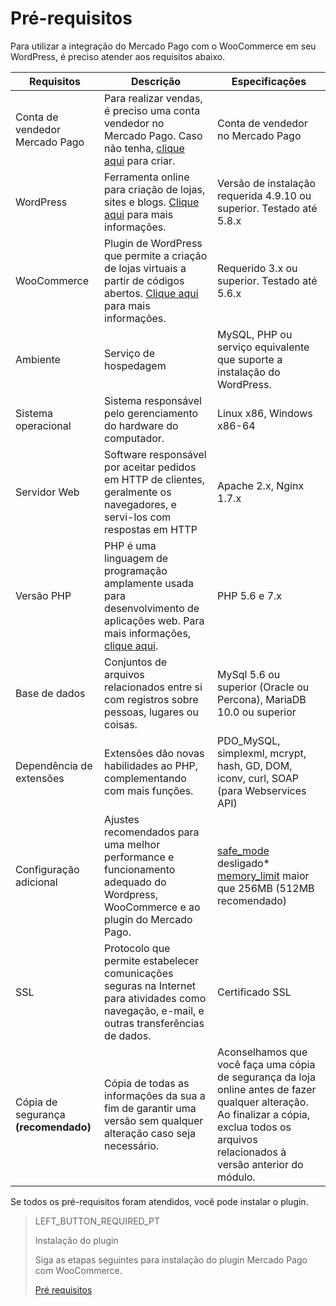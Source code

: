 # Pré-requisitos

Para utilizar a integração do Mercado Pago com o WooCommerce em seu WordPress, é preciso atender aos requisitos abaixo. 

| Requisitos | Descrição | Especificações |
|---|---|---|
| Conta de vendedor Mercado Pago | Para realizar vendas, é preciso uma conta vendedor no Mercado Pago. Caso não tenha, [clique aqui](https://www.mercadopago[FAKER][URL][DOMAIN]/hub/registration/landing) para criar.| Conta de vendedor no Mercado Pago |
| WordPress | Ferramenta online para criação de lojas, sites e blogs. [Clique aqui](https://br.wordpress.org/about/) para mais informações.| Versão de instalação requerida 4.9.10 ou superior. Testado até 5.8.x | 
| WooCommerce | Plugin de WordPress que permite a criação de lojas virtuais a partir de códigos abertos. [Clique aqui](https://woocommerce.com/pt-br/woocommerce-features/) para mais informações. | Requerido 3.x ou superior. Testado até 5.6.x |
| Ambiente | Serviço de hospedagem | MySQL, PHP ou serviço equivalente que suporte a instalação do WordPress. |
| Sistema operacional | Sistema responsável pelo gerenciamento do hardware do computador. | Linux x86, Windows x86-64 |
| Servidor Web | Software responsável por aceitar pedidos em HTTP de clientes, geralmente os navegadores, e servi-los com respostas em HTTP | Apache 2.x, Nginx 1.7.x |
| Versão PHP | PHP é uma linguagem de programação amplamente usada para desenvolvimento de aplicações web. Para mais informações, [clique aqui](https://www.php.net/). | PHP 5.6 e 7.x |
| Base de dados | Conjuntos de arquivos relacionados entre si com registros sobre pessoas, lugares ou coisas. | MySql 5.6 ou superior (Oracle ou Percona), MariaDB 10.0 ou superior |
| Dependência de extensões | Extensões dão novas habilidades ao PHP, complementando com mais funções. | PDO_MySQL, simplexml, mcrypt, hash, GD, DOM, iconv, curl, SOAP (para Webservices API) |
| Configuração adicional | Ajustes recomendados para uma melhor performance e funcionamento adequado do Wordpress, WooCommerce e ao plugin do Mercado Pago. | [safe_mode](https://wordpress.org/plugins/safe-mode/) desligado* [memory_limit](https://docs.woocommerce.com/document/increasing-the-wordpress-memory-limit/) maior que 256MB (512MB recomendado) |
| SSL | Protocolo que permite estabelecer comunicações seguras na Internet para atividades como navegação, e-mail, e outras transferências de dados. | Certificado SSL |
| Cópia de segurança **(recomendado)** | Cópia de todas as informações da sua a fim de garantir uma versão sem qualquer alteração caso seja necessário. | Aconselhamos que você faça uma cópia de segurança da loja online antes de fazer qualquer alteração. Ao finalizar a cópia, exclua todos os arquivos relacionados à versão anterior do módulo. |

Se todos os pré-requisitos foram atendidos, você pode instalar o plugin.

> LEFT_BUTTON_REQUIRED_PT
>
> Instalação do plugin
>
> Siga as etapas seguintes para instalação do plugin Mercado Pago com WooCommerce.
>
> [Pré requisitos](https://www.mercadopago[FAKER][URL][DOMAIN]/developers/pt/guides/plugins/woocommerce/instalation)